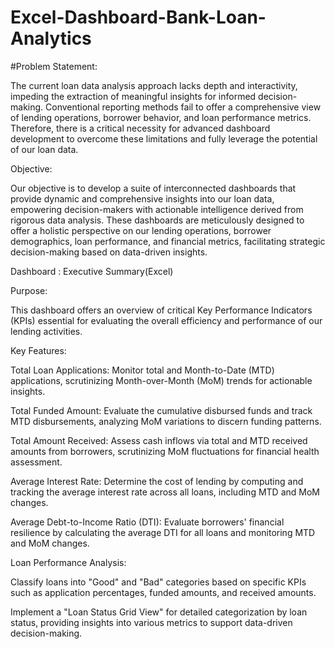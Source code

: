 # Excel-Dashboard-Bank-Loan-Analytics
#Problem Statement:

The current loan data analysis approach lacks depth and interactivity, impeding the extraction of meaningful insights for informed decision-making. Conventional reporting methods fail to offer a comprehensive view of lending operations, borrower behavior, and loan performance metrics. Therefore, there is a critical necessity for advanced dashboard development to overcome these limitations and fully leverage the potential of our loan data.

Objective:

Our objective is to develop a suite of interconnected dashboards that provide dynamic and comprehensive insights into our loan data, empowering decision-makers with actionable intelligence derived from rigorous data analysis. These dashboards are meticulously designed to offer a holistic perspective on our lending operations, borrower demographics, loan performance, and financial metrics, facilitating strategic decision-making based on data-driven insights.

Dashboard : Executive Summary(Excel)

Purpose:

This dashboard offers an overview of critical Key Performance Indicators (KPIs) essential for evaluating the overall efficiency and performance of our lending activities.

Key Features:

Total Loan Applications: Monitor total and Month-to-Date (MTD) applications, scrutinizing Month-over-Month (MoM) trends for actionable insights.

Total Funded Amount: Evaluate the cumulative disbursed funds and track MTD disbursements, analyzing MoM variations to discern funding patterns.

Total Amount Received: Assess cash inflows via total and MTD received amounts from borrowers, scrutinizing MoM fluctuations for financial health assessment.

Average Interest Rate: Determine the cost of lending by computing and tracking the average interest rate across all loans, including MTD and MoM changes.

Average Debt-to-Income Ratio (DTI): Evaluate borrowers' financial resilience by calculating the average DTI for all loans and monitoring MTD and MoM changes.

Loan Performance Analysis:

Classify loans into "Good" and "Bad" categories based on specific KPIs such as application percentages, funded amounts, and received amounts.

Implement a "Loan Status Grid View" for detailed categorization by loan status, providing insights into various metrics to support data-driven decision-making.
